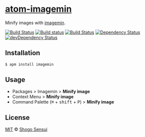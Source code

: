 # [atom-imagemin](https://atom.io/packages/imagemin)

Minify images with [imagemin](http://github.com/imagemin/imagemin).

[![Build Status](https://travis-ci.org/1000ch/atom-imagemin.svg?branch=master)](https://travis-ci.org/1000ch/atom-imagemin)
[![Build status](https://ci.appveyor.com/api/projects/status/9s1ic50y2mlrbge2/branch/master?svg=true)](https://ci.appveyor.com/project/1000ch/atom-imagemin/branch/master)
[![Build Status](https://circleci.com/gh/1000ch/atom-imagemin/tree/master.svg?style=shield&circle-token=948bf903ddab915de586ad0afe69cee03dcf3ca1)](https://circleci.com/gh/1000ch/atom-imagemin)
[![Dependency Status](https://david-dm.org/1000ch/atom-imagemin.svg)](https://david-dm.org/1000ch/atom-imagemin)
[![devDependency Status](https://david-dm.org/1000ch/atom-imagemin/dev-status.svg)](https://david-dm.org/1000ch/atom-imagemin?type=dev)

## Installation

```sh
$ apm install imagemin
```

## Usage

- Packages > Imagemin > **Minify image**
- Context Menu > **Minify image**
- Command Palette (<kbd>⌘</kbd> + <kbd>shift</kbd> + <kbd>P</kbd>) > **Minify image**

## License

[MIT](https://1000ch.mit-license.org) © [Shogo Sensui](https://github.com/1000ch)
